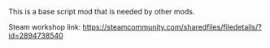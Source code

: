 This is a base script mod that is needed by other mods.

Steam workshop link:
https://steamcommunity.com/sharedfiles/filedetails/?id=2894738540